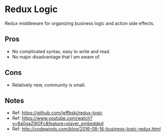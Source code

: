 # Redux Logic

Redux middleware for organizing business logic and action side effects.


## Pros

- No complicated syntax, easy to write and read.
- No major disadvantage that I am aware of.


## Cons

- Relatively new, community is small.


## Notes

- Ref: https://github.com/jeffbski/redux-logic
- Ref: https://www.youtube.com/watch?v=8a0gaZl9OFc&feature=player_embedded
- Ref: http://codewinds.com/blog/2016-08-16-business-logic-redux.html
